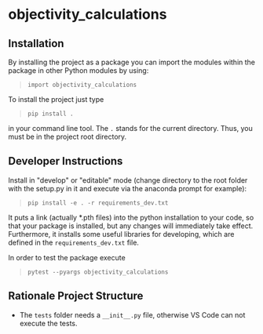 # objectivity_calculations

## Installation

By installing the project as a package you can import the modules within the package in other Python modules by using:

> `import objectivity_calculations`

To install the project just type
> `pip install .`

in your command line tool. The `.` stands for the current directory. Thus, you must be in the project root directory.

## Developer Instructions

Install in "develop" or "editable" mode (change directory to the root folder with the setup.py in it and execute via the anaconda prompt for example):

> `pip install -e . -r requirements_dev.txt`

It puts a link (actually *.pth files) into the python installation to your code, so that your package is installed, but any changes will immediately take effect.
Furthermore, it installs some useful libraries for developing, which are defined in the `requirements_dev.txt` file.

In order to test the package execute

> `pytest --pyargs objectivity_calculations`

## Rationale Project Structure

- The `tests` folder needs a `__init__.py` file, otherwise VS Code can not execute the tests.
